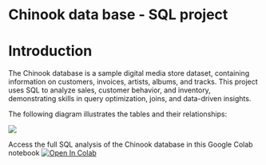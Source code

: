# Chinook data base - SQL project
# Introduction
The Chinook database is a sample digital media store dataset, containing information on customers, invoices, artists, albums, and tracks. This project uses SQL to analyze sales, customer behavior, and inventory, demonstrating skills in query optimization, joins, and data-driven insights.

The following diagram illustrates the tables and their relationships:

![](https://www.sqlitetutorial.net/wp-content/uploads/2015/11/sqlite-sample-database-color.jpg)

Access the full SQL analysis of the Chinook database in this Google Colab notebook [![Open In Colab](https://colab.research.google.com/assets/colab-badge.svg)](https://colab.research.google.com/drive/1FQlU5tulnHxSIjsXTQ0pQ79pcmhVPV0-#scrollTo=AzMrbH8U4Vuj)

